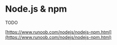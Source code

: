 # Node.js & npm

TODO



[https://www.runoob.com/nodejs/nodejs-npm.html](https://www.runoob.com/nodejs/nodejs-npm.html)

